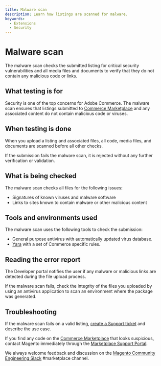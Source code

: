 ```yaml
---
title: Malware scan
description: Learn how listings are scanned for malware.
keywords:
  - Extensions
  - Security
---
```


# Malware scan

The malware scan checks the submitted listing for critical security vulnerabilities and all media files and documents to verify that they do not contain any malicious code or links.

## What testing is for

Security is one of the top concerns for Adobe Commerce. The malware scan ensures that listings submitted to [Commerce Marketplace](https://commercemarketplace.adobe.com) and any associated content do not contain malicious code or viruses.

## When testing is done

When you upload a listing and associated files, all code, media files, and documents are scanned before all other checks.

If the submission fails the malware scan, it is rejected without any further verification or validation.

## What is being checked

The malware scan checks all files for the following issues:

-  Signatures of known viruses and malware software
-  Links to sites known to contain malware or other malicious content

## Tools and environments used

The malware scan uses the following tools to check the submission:

-  General purpose antivirus with automatically updated virus database.
-  [Yara](https://github.com/virustotal/yara) with a set of Commerce specific rules.

## Reading the error report

The Developer portal notifies the user if any malware or malicious links are detected during the file upload process.

If the malware scan fails, check the integrity of the files you uploaded by using an antivirus application to scan an environment where the package was generated.

## Troubleshooting

If the malware scan fails on a valid listing, [create a Support ticket](https://marketplacesupport.magento.com/hc/en-us) and describe the use case.

If you find any code on the [Commerce Marketplace](https://commercemarketplace.adobe.com) that looks suspicious, contact Magento immediately through the [Marketplace Support Portal](https://marketplacesupport.magento.com/hc/en-us).

We always welcome feedback and discussion on the [Magento Community Engineering Slack](https://magentocommeng.slack.com/archives/C7SL5CGDN) #marketplace channel.
